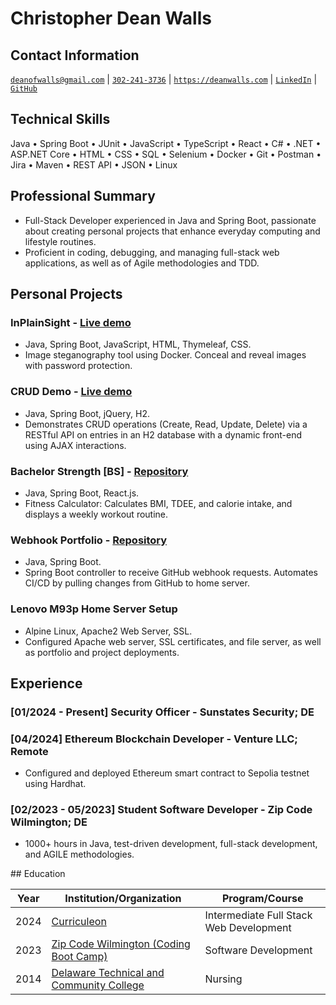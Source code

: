 <!-- <script src="http://code.jquery.com/jquery-1.4.2.min.js"></script> <script> var x = document.getElementsByClassName("site-footer-credits"); setTimeout(() => { x[0].remove(); }, 10); </script> -->

<div class="header-bar"></div>
<link rel="stylesheet" type="text/css" media="all" href="./style.css" />
<script>
    function downloadAsPDF() {
        window.location.href = 'resume.pdf';
    }
</script>
<meta property="og:title" content="Dean-Walls-Public-Portfolio" />

<!-- <button onclick="downloadAsPDF()">Download Resume As PDF</button> -->

# Christopher Dean Walls
## Contact Information
[`deanofwalls@gmail.com`](mailto:deanofwalls@gmail.com) | [`302-241-3736`](tel:+1-302-241-3736) | [`https://deanwalls.com`](https://deanwalls.com) | [`LinkedIn`](https://www.linkedin.com/in/deanofwalls/) | [`GitHub`](https://github.com/deanOfWalls)

## Technical Skills
Java &bull; Spring Boot &bull; JUnit &bull; JavaScript &bull; TypeScript &bull; React &bull; C# &bull; .NET &bull; ASP.NET Core &bull; HTML &bull; CSS &bull; SQL &bull; Selenium &bull; Docker &bull; Git &bull; Postman &bull; Jira &bull; Maven &bull; REST API &bull; JSON &bull; Linux

## Professional Summary
* Full-Stack Developer experienced in Java and Spring Boot, passionate about creating personal projects that enhance everyday computing and lifestyle routines.
* Proficient in coding, debugging, and managing full-stack web applications, as well as of Agile methodologies and TDD.

## Personal Projects
### InPlainSight - [Live demo](https://inplainsight.deanwalls.com)
* Java, Spring Boot, JavaScript, HTML, Thymeleaf, CSS.
* Image steganography tool using Docker. Conceal and reveal images with password protection.

### CRUD Demo - [Live demo](https://crud_demo.deanwalls.com)
* Java, Spring Boot, jQuery, H2.
* Demonstrates CRUD operations (Create, Read, Update, Delete) via a RESTful API on entries in an H2 database with a dynamic front-end using AJAX interactions.


### Bachelor Strength [BS] - [Repository](https://github.com/deanOfWalls/bachelor.strength)
* Java, Spring Boot, React.js.
* Fitness Calculator: Calculates BMI, TDEE, and calorie intake, and displays a weekly workout routine.

### Webhook Portfolio - [Repository](https://github.com/deanOfWalls/webhook_portfolio)
* Java, Spring Boot.
* Spring Boot controller to receive GitHub webhook requests. Automates CI/CD by pulling changes from GitHub to home server.

### Lenovo M93p Home Server Setup
* Alpine Linux, Apache2 Web Server, SSL.
* Configured Apache web server, SSL certificates, and file server, as well as portfolio and project deployments.

## Experience
### [01/2024 - Present] Security Officer - Sunstates Security; DE

### [04/2024] Ethereum Blockchain Developer - Venture LLC; Remote
* Configured and deployed Ethereum smart contract to Sepolia testnet using Hardhat.

### [02/2023 - 05/2023] Student Software Developer - Zip Code Wilmington; DE
* 1000+ hours in Java, test-driven development, full-stack development, and AGILE methodologies.

<div class="experience-education-space"></div>
## Education

| Year | Institution/Organization | Program/Course |
|------|---------------------------|----------------|
| 2024 | [Curriculeon](curriculeon_certificate.pdf) | Intermediate Full Stack Web Development |
| 2023 | [Zip Code Wilmington (Coding Boot Camp)](zipcode.pdf) | Software Development |
| 2014 | [Delaware Technical and Community College](lpnDiploma.pdf) | Nursing |
